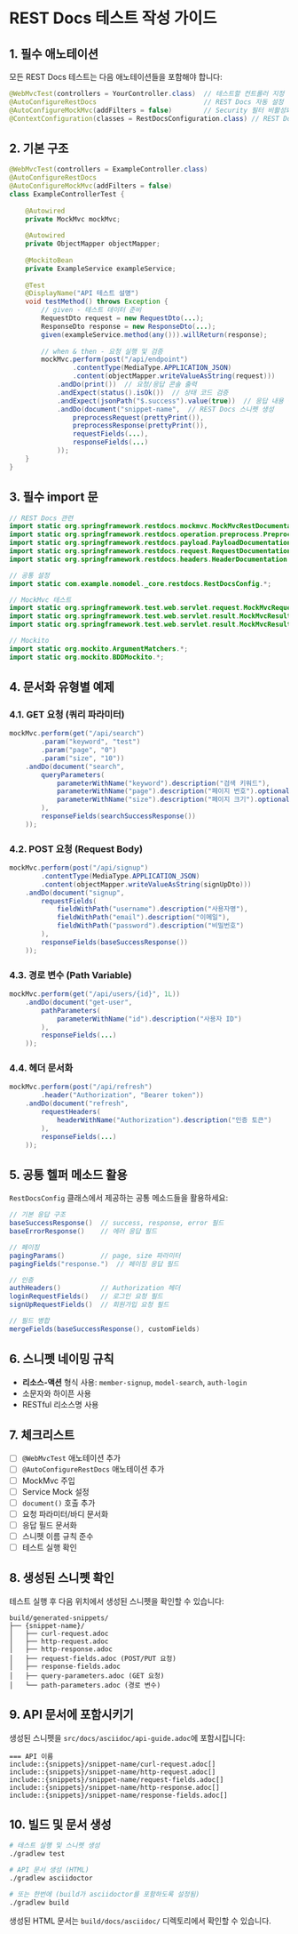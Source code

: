 # REST Docs 테스트 작성 가이드

## 1. 필수 애노테이션

모든 REST Docs 테스트는 다음 애노테이션들을 포함해야 합니다:

```java
@WebMvcTest(controllers = YourController.class)  // 테스트할 컨트롤러 지정
@AutoConfigureRestDocs                           // REST Docs 자동 설정
@AutoConfigureMockMvc(addFilters = false)        // Security 필터 비활성화 (선택적)
@ContextConfiguration(classes = RestDocsConfiguration.class) // REST Docs 설정 로드 (선택적)
```

## 2. 기본 구조

```java
@WebMvcTest(controllers = ExampleController.class)
@AutoConfigureRestDocs
@AutoConfigureMockMvc(addFilters = false)
class ExampleControllerTest {
    
    @Autowired
    private MockMvc mockMvc;
    
    @Autowired
    private ObjectMapper objectMapper;
    
    @MockitoBean
    private ExampleService exampleService;
    
    @Test
    @DisplayName("API 테스트 설명")
    void testMethod() throws Exception {
        // given - 테스트 데이터 준비
        RequestDto request = new RequestDto(...);
        ResponseDto response = new ResponseDto(...);
        given(exampleService.method(any())).willReturn(response);
        
        // when & then - 요청 실행 및 검증
        mockMvc.perform(post("/api/endpoint")
                .contentType(MediaType.APPLICATION_JSON)
                .content(objectMapper.writeValueAsString(request)))
            .andDo(print())  // 요청/응답 콘솔 출력
            .andExpect(status().isOk())  // 상태 코드 검증
            .andExpect(jsonPath("$.success").value(true))  // 응답 내용 검증
            .andDo(document("snippet-name",  // REST Docs 스니펫 생성
                preprocessRequest(prettyPrint()),
                preprocessResponse(prettyPrint()),
                requestFields(...),
                responseFields(...)
            ));
    }
}
```

## 3. 필수 import 문

```java
// REST Docs 관련
import static org.springframework.restdocs.mockmvc.MockMvcRestDocumentation.*;
import static org.springframework.restdocs.operation.preprocess.Preprocessors.*;
import static org.springframework.restdocs.payload.PayloadDocumentation.*;
import static org.springframework.restdocs.request.RequestDocumentation.*;
import static org.springframework.restdocs.headers.HeaderDocumentation.*;

// 공통 설정
import static com.example.nomodel._core.restdocs.RestDocsConfig.*;

// MockMvc 테스트
import static org.springframework.test.web.servlet.request.MockMvcRequestBuilders.*;
import static org.springframework.test.web.servlet.result.MockMvcResultHandlers.*;
import static org.springframework.test.web.servlet.result.MockMvcResultMatchers.*;

// Mockito
import static org.mockito.ArgumentMatchers.*;
import static org.mockito.BDDMockito.*;
```

## 4. 문서화 유형별 예제

### 4.1. GET 요청 (쿼리 파라미터)

```java
mockMvc.perform(get("/api/search")
        .param("keyword", "test")
        .param("page", "0")
        .param("size", "10"))
    .andDo(document("search",
        queryParameters(
            parameterWithName("keyword").description("검색 키워드"),
            parameterWithName("page").description("페이지 번호").optional(),
            parameterWithName("size").description("페이지 크기").optional()
        ),
        responseFields(searchSuccessResponse())
    ));
```

### 4.2. POST 요청 (Request Body)

```java
mockMvc.perform(post("/api/signup")
        .contentType(MediaType.APPLICATION_JSON)
        .content(objectMapper.writeValueAsString(signUpDto)))
    .andDo(document("signup",
        requestFields(
            fieldWithPath("username").description("사용자명"),
            fieldWithPath("email").description("이메일"),
            fieldWithPath("password").description("비밀번호")
        ),
        responseFields(baseSuccessResponse())
    ));
```

### 4.3. 경로 변수 (Path Variable)

```java
mockMvc.perform(get("/api/users/{id}", 1L))
    .andDo(document("get-user",
        pathParameters(
            parameterWithName("id").description("사용자 ID")
        ),
        responseFields(...)
    ));
```

### 4.4. 헤더 문서화

```java
mockMvc.perform(post("/api/refresh")
        .header("Authorization", "Bearer token"))
    .andDo(document("refresh",
        requestHeaders(
            headerWithName("Authorization").description("인증 토큰")
        ),
        responseFields(...)
    ));
```

## 5. 공통 헬퍼 메소드 활용

`RestDocsConfig` 클래스에서 제공하는 공통 메소드들을 활용하세요:

```java
// 기본 응답 구조
baseSuccessResponse()  // success, response, error 필드
baseErrorResponse()    // 에러 응답 필드

// 페이징
pagingParams()         // page, size 파라미터
pagingFields("response.")  // 페이징 응답 필드

// 인증
authHeaders()          // Authorization 헤더
loginRequestFields()   // 로그인 요청 필드
signUpRequestFields()  // 회원가입 요청 필드

// 필드 병합
mergeFields(baseSuccessResponse(), customFields)
```

## 6. 스니펫 네이밍 규칙

- **리소스-액션** 형식 사용: `member-signup`, `model-search`, `auth-login`
- 소문자와 하이픈 사용
- RESTful 리소스명 사용

## 7. 체크리스트

- [ ] `@WebMvcTest` 애노테이션 추가
- [ ] `@AutoConfigureRestDocs` 애노테이션 추가
- [ ] MockMvc 주입
- [ ] Service Mock 설정
- [ ] `document()` 호출 추가
- [ ] 요청 파라미터/바디 문서화
- [ ] 응답 필드 문서화
- [ ] 스니펫 이름 규칙 준수
- [ ] 테스트 실행 확인

## 8. 생성된 스니펫 확인

테스트 실행 후 다음 위치에서 생성된 스니펫을 확인할 수 있습니다:
```
build/generated-snippets/
├── {snippet-name}/
│   ├── curl-request.adoc
│   ├── http-request.adoc
│   ├── http-response.adoc
│   ├── request-fields.adoc (POST/PUT 요청)
│   ├── response-fields.adoc
│   ├── query-parameters.adoc (GET 요청)
│   └── path-parameters.adoc (경로 변수)
```

## 9. API 문서에 포함시키기

생성된 스니펫을 `src/docs/asciidoc/api-guide.adoc`에 포함시킵니다:

```asciidoc
=== API 이름
include::{snippets}/snippet-name/curl-request.adoc[]
include::{snippets}/snippet-name/http-request.adoc[]
include::{snippets}/snippet-name/request-fields.adoc[]
include::{snippets}/snippet-name/http-response.adoc[]
include::{snippets}/snippet-name/response-fields.adoc[]
```

## 10. 빌드 및 문서 생성

```bash
# 테스트 실행 및 스니펫 생성
./gradlew test

# API 문서 생성 (HTML)
./gradlew asciidoctor

# 또는 한번에 (build가 asciidoctor를 포함하도록 설정됨)
./gradlew build
```

생성된 HTML 문서는 `build/docs/asciidoc/` 디렉토리에서 확인할 수 있습니다.